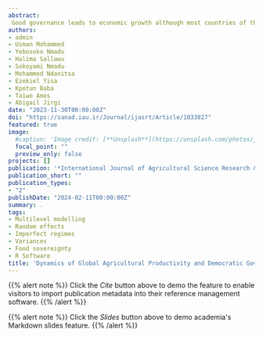 ```yaml
---
abstract: 
 Good governance leads to economic growth although most countries of the world lack it. Little attention had been given to isolate the effect of the governance system on agricultural productivity which necessitate this research. This research is a global study on the relationship between regime type and agricultural productivity drawing data from three main sources. A total of 14 models and scenarios were estimated to isolate the continents and or regime types that could exacerbate or enhance global Total Factor Productivity (TFP). The results indicates that full democracy is practised in about 10% of the countries. TFP is highest in most countries that practice full democracy (FD) while it was lowest in countries under authoritarian regimes. From the results of the estimation of all the models, only agriculture contribution to GDP had about .45% impact on TFP over the period of this data. However, it would appear that changes to TFP is more likely to occur in countries within continents rather than in countries practising similar regime type. In terms of which regime or continent caused the greatest variability; Asia is on top of the continents while authoritarian regimes are on top of the regime type. The study recommends the institution of political reforms in countries operating imperfect democratic regimes to enhance investment in agricultural R&amp;D especially in Africa, Asia and CIS. In addition, countries not practicing FD should work towards improving their TFP by at least 50% of the current level and translate the free resources to other sectors.
authors:
- admin
- Usman Mohammed
- Yebosoko Nmadu
- Halima Sallawu
- Sokoyami Nmadu
- Mohammed Ndanitsa
- Ezekiel Yisa
- Kpotun Baba
- Taiwo Amos
- Abigail Jirgi
date: "2023-11-30T00:00:00Z"
doi: "https://sanad.iau.ir/Journal/ijasrt/Article/1033827"
featured: true
image:
  #caption: 'Image credit: [**Unsplash**](https://unsplash.com/photos/jdD8gXaTZsc)'
  focal_point: ""
  preview_only: false
projects: []
publication: '*International Journal of Agricultural Science Research & Technology 13*(4):223-241'
publication_short: ""
publication_types:
- "2"
publishDate: "2024-02-11T00:00:00Z"
summary: .
tags:
- Multilevel modelling
- Random effects
- Imperfect regimes
- Variances
- Food sovereignty
- R Software
title: 'Dynamics of Global Agricultural Productivity and Democratic Governance Structure: Implications for Sustainable Food Supply'
---
```

{{% alert note %}}
Click the *Cite* button above to demo the feature to enable visitors to import publication metadata into their reference management software.
{{% /alert %}}

{{% alert note %}}
Click the *Slides* button above to demo academia's Markdown slides feature.
{{% /alert %}}
